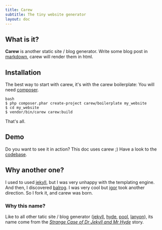 ```yaml
---
title: Carew
subtitle: The tiny website generator
layout: doc
---
```


What is it?
-----------

**Carew** is another static site / blog generator.
Write some blog post in [markdown](http://daringfireball.net/projects/markdown/),
carew will render them in html.

Installation
------------

The best way to start with carew, it's with the carew boilerplate:
You will need [composer](http://getcomposer.org).

    bash
    $ php composer.phar create-project carew/boilerplate my_website
    $ cd my_website
    $ vendor/bin/carew carew:build

That's all.

Demo
----

Do you want to see it in action? This doc uses carew ;)
Have a look to the [codebase](https://github.com/carew/carew.github.com/tree/master/_carew).

Why another one?
----------------

I used to used [jekyll](https://github.com/mojombo/jekyll), but I was very unhappy with
the templating engine. And then, I discovered
[balrog](https://github.com/igorw/balrog/tree/8ed377d4eb1759926d8cfceb1796ed4234dceaef).
I was very cool but [igor](https://github.com/igorw/balrog/) took
another direction. So I fork it, and carew was born.

### Why this name?

Like to all other tatic site / blog generator ([jekyll](https://github.com/mojombo/jekyll),
[hyde](https://github.com/hyde/hyde), [pool](https://github.com/obensonne/poole),
[lanyon](https://github.com/spjwebster/lanyon)), its name come from the
*[Strange Case of Dr Jekyll and Mr Hyde](http://en.wikipedia.org/wiki/Strange_Case_of_Dr_Jekyll_and_Mr_Hyde)*
story.
